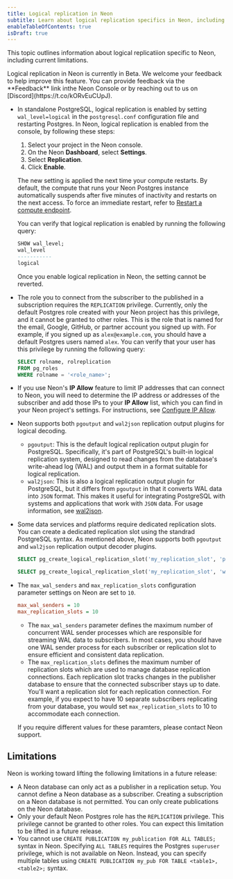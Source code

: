 ```yaml
---
title: Logical replication in Neon
subtitle: Learn about logical replication specifics in Neon, including current limitations
enableTableOfContents: true
isDraft: true
---
```


This topic outlines information about logical replicatiion specific to Neon, including current limitations.

<Admonition type="note">
Logical replication in Neon is currently in Beta. We welcome your feedback to help improve this feature. You can provide feedback via the **Feedback** link inthe Neon Console or by reaching out to us on [Discord](https://t.co/kORvEuCUpJ).
</Admonition>

- In standalone PostgreSQL, logical replication is enabled by setting `wal_level=logical` in the  `postgresql.conf` configuration file and restarting Postgres. In Neon, logical replication is enabled from the console, by following these steps:

    1. Select your project in the Neon console.
    2. On the Neon **Dashboard**, select **Settings**.
    3. Select **Replication**.
    4. Click **Enable**.

    The new setting is applied the next time your compute restarts. By default, the compute that runs your Neon Postgres instance automatically suspends after five minutes of inactivity and restarts on the next access. To force an immediate restart, refer to [Restart a compute endpoint](/docs/manage/endpoints/).

    You can verify that logical replication is enabled by running the following query:

    ```sql
    SHOW wal_level;
    wal_level 
    -----------
    logical
    ```

    Once you enable logical replication in Neon, the setting cannot be reverted.

- The role you to connect from the subscriber to the published in a subscription requires the `REPLICATION` privilege. Currently, only the default Postgres role created with your Neon project has this privilege, and it cannot be granted to other roles. This is the role that is named for the email, Google, GitHub, or partner account you signed up with. For example, if you signed up as `alex@example.com`, you should have a default Postgres users named `alex`. You can verify that your user has this privilege by running the following query: 

    ```sql
    SELECT rolname, rolreplication 
    FROM pg_roles 
    WHERE rolname = '<role_name>';
    ```

- If you use Neon's **IP Allow** feature to limit IP addresses that can connect to Neon, you will need to determine the IP address or addresses of the subscriber and add those IPs to your **IP Allow** list, which you can find in your Neon project's settings. For instructions, see [Configure IP Allow](/docs/manage/projects#configure-ip-allow).
- Neon supports both `pgoutput` and `wal2json` replication output plugins for logical decoding.

    - `pgoutput`: This is the default logical replication output plugin for PostgreSQL. Specifically, it's part of PostgreSQL's built-in logical replication system, designed to read changes from the database's write-ahead log (WAL) and output them in a format suitable for logical replication. 
    - `wal2json`: This is also a logical replication output plugin for PostgreSQL, but it differs from `pgoutput` in that it converts WAL data into `JSON` format. This makes it useful for integrating PostgreSQL with systems and applications that work with `JSON` data. For usage information, see [wal2json](https://github.com/eulerto/wal2json).
- Some data services and platforms require dedicated replication slots. You can create a dedicated replication slot using the standrad PostgreSQL syntax. As mentioned above, Neon supports both `pgoutput` and `wal2json` replication output decoder plugins.

    ```sql
    SELECT pg_create_logical_replication_slot('my_replication_slot', 'pgoutput');
    ```

    ```sql
    SELECT pg_create_logical_replication_slot('my_replication_slot', 'wal2json');
    ```

- The `max_wal_senders` and `max_replication_slots` configuration parameter settings on Neon are set to `10`.

    ```ini
    max_wal_senders = 10
    max_replication_slots = 10
    ```

    - The `max_wal_senders` parameter defines the maximum number of concurrent WAL sender processes which are responsible for streaming WAL data to subscribers. In most cases, you should have one WAL sender process for each subscriber or replication slot to ensure efficient and consistent data replication. 
    - The `max_replication_slots` defines the maximum number of replication slots which are used to manage database replication connections. Each replication slot tracks changes in the publisher database to ensure that the connected subscriber stays up to date. You'll want a replication slot for each replication connection. For example, if you expect to have 10 separate subscribers replicating from your database, you would set `max_replication_slots` to 10 to accommodate each connection.

    If you require different values for these paramters, please contact Neon support.

## Limitations

Neon is working toward lifting the following limitations in a future release:

- A Neon database can only act as a publisher in a replication setup. You cannot define a Neon database as a subscriber. Creating a subscription on a Neon database is not permitted. You can only create publications on the Neon database.
- Only your default Neon Postgres role has the `REPLICATION` privilege. This privilege cannot be granted to other roles. You can expect this limitation to be lifted in a future release.
- You cannot use `CREATE PUBLICATION my_publication FOR ALL TABLES;` syntax in Neon. Specifying `ALL TABLES` requires the Postgres `superuser` privilege, which is not available on Neon. Instead, you can specify multiple tables using `CREATE PUBLICATION my_pub FOR TABLE <table1>, <table2>;` syntax.
